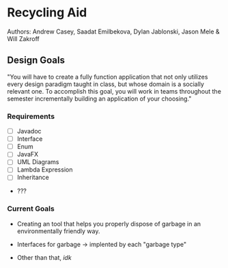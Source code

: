 # Recycling Aid
Authors: Andrew Casey, Saadat Emilbekova, Dylan Jablonski, Jason Mele & Will Zakroff

## Design Goals
"You will have to create a fully function application that not only utilizes every design paradigm taught in class, but whose domain is a socially relevant one. To accomplish this goal, you will work in teams throughout the semester incrementally building an application of your choosing."

### Requirements
- [ ] Javadoc
- [ ] Interface
- [ ] Enum
- [ ] JavaFX
- [ ] UML Diagrams
- [ ] Lambda Expression
- [ ] Inheritance
- ???

### Current Goals
- Creating an tool that helps you properly dispose of garbage in an environmentally friendly way.

- Interfaces for garbage -> implented by each "garbage type"
- Other than that, *idk*